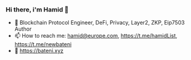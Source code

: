 ### Hi there, i'm Hamid 👋

- 🔭 Blockchain Protocol Engineer, DeFi, Privacy, Layer2, ZKP, Eip7503 Author
- 📫 How to reach me: hamid@europe.com, https://t.me/hamidList, https://t.me/newbateni
- 💬 https://bateni.xyz
